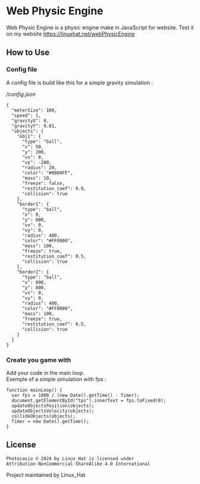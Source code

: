 # Web Physic Engine

Web Physic Engine is a physic engine make in JavaScript for website.
Test it on my website https://linuxhat.net/webPhysicEngine

## How to Use

### Config file

A config file is build like this for a simple gravity simulation :

_/config.json_

```
{
  "meterSize": 100,
  "speed": 1,
  "gravityX": 0,
  "gravityY": 9.81,
  "objects": {
    "obj1": {
      "type": "ball",
      "x": 50,
      "y": 200,
      "vx": 0,
      "vy": -200,
      "radius": 20,
      "color": "#0000FF",
      "mass": 10,
      "freeze": false,
      "restitution_coef": 0.8,
      "collision": true
    },
    "border1": {
      "type": "ball",
      "x": 0,
      "y": 800,
      "vx": 0,
      "vy": 0,
      "radius": 400,
      "color": "#FF0000",
      "mass": 100,
      "freeze": true,
      "restitution_coef": 0.5,
      "collision": true
    },
    "border2": {
      "type": "ball",
      "x": 800,
      "y": 800,
      "vx": 0,
      "vy": 0,
      "radius": 400,
      "color": "#FF0000",
      "mass": 100,
      "freeze": true,
      "restitution_coef": 0.5,
      "collision": true
    }
  }
}

```

### Create you game with

Add your code in the main loop.  
Exemple of a simple simulation with fps :

```
function mainLoop() {
  var fps = 1000 / (new Date().getTime() - Timer);
  document.getElementById("tps").innerText = fps.toFixed(0);
  updateObjectsPosition(objects);
  updateObjectsVelocity(objects);
  collideObjects(objects);
  Timer = new Date().getTime();
}
```

## License

```
Photocasio © 2024 by Linux_Hat is licensed under
Attribution-NonCommercial-ShareAlike 4.0 International
```

Project maintained by Linux_Hat
